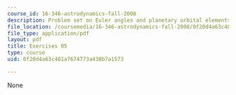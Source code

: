 ```yaml
---
course_id: 16-346-astrodynamics-fall-2008
description: Problem set on Euler angles and planetary orbital elements.
file_location: /coursemedia/16-346-astrodynamics-fall-2008/0f20d4a63c481a7674773a438b7a1573_ex_05.pdf
file_type: application/pdf
layout: pdf
title: Exercises 05
type: course
uid: 0f20d4a63c481a7674773a438b7a1573

---
```

None